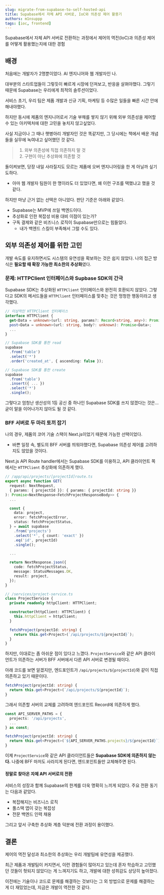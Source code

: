 ```yaml
---
slug: migrate-from-supabase-to-self-hosted-api
title: Supabase에서 자체 API 서버로, IoC와 의존성 제어 활용기
authors: m1nsuppp
tags: [ioc, frontend]
---
```


Supabase에서 자체 API 서버로 전환하는 과정에서 제어의 역전(IoC)과 의존성 제어를 어떻게 활용했는지에 대한 경험

<!--truncate-->

## 배경

처음에는 개발자가 2명뿐이었다. AI 엔지니어와 웹 개발자인 나.

대부분의 스타트업들이 그렇듯이 빠르게 시장에 던져보고, 반응을 살펴야했다. 그렇기 때문에 Supabase는 우리에게 최적의 솔루션이었다.

서비스 초기, 우리 팀은 제품 개발과 신규 기획, 마케팅 등 수많은 일들을 빠른 시간 안에 해내야했다.

하지만 동시에 제품의 엔지니어로서 기술 부채를 쌓지 않기 위해 외부 의존성을 제어할 수 있는 아키텍처에 대한 고민을 놓치지 않고싶었다.

사실 지금이나 그 때나 햇병아리 개발자인 것은 똑같지만, 그 당시에는 책에서 배운 개념들을 실무에 녹여내고 싶어했던 것 같다.

> 1. 외부 의존성에 직접 의존하지 말 것
> 2. 구현이 아닌 추상화에 의존할 것

돌이켜보면, 당장 내일 사라질지도 모르는 제품에 오버 엔지니어링을 한 게 아닐까 싶기도하다.

- 아마 웹 개발자 팀원이 한 명이라도 더 있었다면, 왜 이런 구조를 택했냐고 했을 것 같다.

하지만 마냥 근거 없는 선택은 아니었다. 판단 기준은 아래와 같았다.

- Supabase는 MVP에 쓰일 백엔드이다.
- 추상화로 인한 복잡성 비용 대비 이점이 있는가?
- 구독 결제와 같은 비즈니스 로직이 Supabase만으로는 힘들었다.
  - 내가 백엔드 스킬이 부족해서 그럴 수도 있다.

## 외부 의존성 제어를 위한 고민

개발 속도를 유지하면서도 시스템의 유연성을 확보하는 것은 쉽지 않았다. 나의 접근 방식은 **필요할 때 확장 가능한 최소한의 추상화**였다.

### 문제: HTTPClient 인터페이스와 Supbase SDK의 간극

Supabase SDK는 추상화된 `HTTPClient` 인터페이스와 완전히 호환되지 않았다. 그렇다고 SDK의 메서드들을 `HTTPClient` 인터페이스를 맞추는 것은 멍청한 행동이라고 생각했다.

```typescript
// 이상적인 HTTPClient 인터페이스
interface HTTPClient {
  get<Data = unknown>(url: string, params?: Record<string, any>): Promise<Data>;
  post<Data = unknown>(url: string, body?: unknown): Promise<Data>;
  ...
}

// Supabase SDK를 통한 read
supabase
  .from('table')
  .select('*')
  .order('created_at', { ascending: false });

// Supabase SDK를 통한 create
supabase
  .from('table')
  .insert({ ... })
  .select('*')
  .single();
```

그렇다고 엄청난 생산성의 1등 공신 중 하나인 Supabase SDK를 쓰지 않겠다는 것은... 굳이 말을 이어나가지 않아도 될 것 같다.

### BFF 서버로 두 마리 토끼 잡기

나의 경우, 제품의 코어 기술 스택이 Next.js이었기 때문에 가능한 선택이었다.

- 바쁜 일정 속, 별도의 BFF 서버를 띄워야했다면, Supabase 의존성 제어를 고려하지도 않았을 것이다.

Next.js API Route handler에서는 Supabase SDK를 이용하고, API 클라이언트 쪽에서는 `HTTPClient` 추상화에 의존하게 했다.

```typescript
// /app/api/projects/[projectId]route.ts
export async function GET(
  request: NextRequest,
  { params: { projectId }}: { params: { projectId: string }}
): Promise<NextResponse<FetchProjectResponseBody>> {
  ...

  const {
    data: project,
    error: fetchProjectError,
    status: fetchProjectStatus,
  } = await supabase
    .from('projects')
    .select('*', { count: 'exact' })
    .eq('id', projectId)
    .single();

  ...

  return NextResponse.json({
    code: fetchProjectStatus,
    message: StatusMessages.OK,
    result: project,
  });
}

// /services/project-service.ts
class ProjectService {
  private readonly httpClient: HTTPClient;

  constructor(httpClient: HTTPClient) {
    this.httpClient = httpClient;
  }

  fetchProject(projectId: string) {
    return this.get<Project>(`/api/projects/${projectId}`);
  }
}
```

하지만, 이대로는 좀 아쉬운 점이 있다고 느꼈다. `ProjectService`와 같은 API 클라이언트가 의존하는 서버가 BFF 서버에서 다른 API 서버로 변경될 때이다.

아래 코드를 보면 알겠지만, 엔드포인트가 `/api/projects/${projectId}`와 같이 직접 의존하고 있기 때문이다.

```typescript
fetchProject(projectId: string) {
  return this.get<Project>(`/api/projects/${projectId}`);
}
```

그래서 의존할 서버의 교체를 고려하여 엔드포인트 Record에 의존하게 했다.

```typescript
const API_SERVER_PATHS = {
  projects: '/api/projects',
  ...
} as const;

fetchProject(projectId: string) {
  return this.get<Project>(`${API_SERVER_PATHS.projects}/${projectId}`);
}
```

이제 `ProjectService`와 같은 API 클라이언트들은 **Supabase SDK에 의존하지 않는다.** 나중에 BFF 마저도 사라지게 된다면, 엔드포인트들만 교체해주면 된다.

#### 정말로 찾아온 자체 API 서버로의 전환

서비스의 성장과 함께 Supabase의 한계를 더욱 명확히 느끼게 되었다.
주요 전환 동기는 다음과 같았다.

- 복잡해지는 비즈니스 로직
- 풀스택 앱이 갖는 복잡성
- 전문 백엔드 인력 채용

그리고 앞서 구축한 추상화 계층 덕분에 전환 과정이 용이했다.

## 결론

제어의 역전 달성과 최소한의 추상화는 우리 개발팀에 유연성을 제공했다.

최근 제품과 개발팀이 커지면서, 이런 경험들이 많아지고 있는데 혼자 학습하고 고민했던 것들이 헛되지 않았다는 게 느껴지기도 하고, 개발에 대한 성취감도 상당히 높아졌다.

이전에는 기술이나 코드로 문제를 해결하는 것보다는 그 외 방법으로 문제를 해결하는 게 더 재밌었는데, 지금은 개발이 역전한 것 같다.
